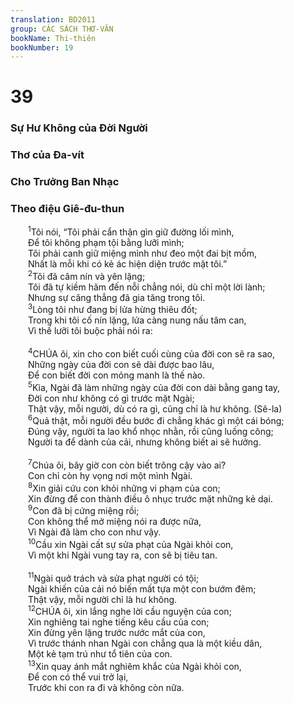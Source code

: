 ```yaml
---
translation: BD2011
group: CÁC SÁCH THƠ-VĂN
bookName: Thi-thiên 
bookNumber: 19
---
```


<div class="title"><h1>39</h1><h3>Sự Hư Không của Ðời Người</h3><h3>Thơ của Ða-vít</h3><h3>Cho Trưởng Ban Nhạc</h3><h3>Theo điệu Giê-đu-thun</h3></div>
<span class="verse thi_39_1">  <sup>1</sup>Tôi nói, “Tôi phải cẩn thận gìn giữ đường lối mình,<br/>  Ðể tôi không phạm tội bằng lưỡi mình;<br/>  Tôi phải canh giữ miệng mình như đeo một đai bịt mồm,<br/>  Nhất là mỗi khi có kẻ ác hiện diện trước mặt tôi.”<br/></span>
<span class="verse thi_39_2">  <sup>2</sup>Tôi đã câm nín và yên lặng;<br/>  Tôi đã tự kiềm hãm đến nỗi chẳng nói, dù chỉ một lời lành;<br/>  Nhưng sự căng thẳng đã gia tăng trong tôi.<br/></span>
<span class="verse thi_39_3">  <sup>3</sup>Lòng tôi như đang bị lửa hừng thiêu đốt;<br/>  Trong khi tôi cố nín lặng, lửa càng nung nấu tâm can,<br/>  Vì thế lưỡi tôi buộc phải nói ra:<br/><br/></span>
<span class="verse thi_39_4">  <sup>4</sup>CHÚA ôi, xin cho con biết cuối cùng của đời con sẽ ra sao,<br/>  Những ngày của đời con sẽ dài được bao lâu,<br/>  Ðể con biết đời con mỏng manh là thế nào.<br/></span>
<span class="verse thi_39_5">  <sup>5</sup>Kìa, Ngài đã làm những ngày của đời con dài bằng gang tay,<br/>  Ðời con như không có gì trước mặt Ngài;<br/>  Thật vậy, mỗi người, dù có ra gì, cũng chỉ là hư không. (Sê-la)<br/></span>
<span class="verse thi_39_6">  <sup>6</sup>Quả thật, mỗi người đều bước đi chẳng khác gì một cái bóng;<br/>  Ðúng vậy, người ta lao khổ nhọc nhằn, rồi cũng luống công;<br/>  Người ta để dành của cải, nhưng không biết ai sẽ hưởng.<br/><br/></span>
<span class="verse thi_39_7">  <sup>7</sup>Chúa ôi, bây giờ con còn biết trông cậy vào ai?<br/>  Con chỉ còn hy vọng nơi một mình Ngài.<br/></span>
<span class="verse thi_39_8">  <sup>8</sup>Xin giải cứu con khỏi những vi phạm của con;<br/>  Xin đừng để con thành điều ô nhục trước mặt những kẻ dại.<br/></span>
<span class="verse thi_39_9">  <sup>9</sup>Con đã bị cứng miệng rồi;<br/>  Con không thể mở miệng nói ra được nữa,<br/>  Vì Ngài đã làm cho con như vậy.<br/></span>
<span class="verse thi_39_10">  <sup>10</sup>Cầu xin Ngài cất sự sửa phạt của Ngài khỏi con,<br/>  Vì một khi Ngài vung tay ra, con sẽ bị tiêu tan.<br/><br/></span>
<span class="verse thi_39_11">  <sup>11</sup>Ngài quở trách và sửa phạt người có tội;<br/>  Ngài khiến của cải nó biến mất tựa một con bướm đêm;<br/>  Thật vậy, mỗi người chỉ là hư không. <br/></span>
<span class="verse thi_39_12">  <sup>12</sup>CHÚA ôi, xin lắng nghe lời cầu nguyện của con;<br/>  Xin nghiêng tai nghe tiếng kêu cầu của con;<br/>  Xin đừng yên lặng trước nước mắt của con,<br/>  Vì trước thánh nhan Ngài con chẳng qua là một kiều dân,<br/>  Một kẻ tạm trú như tổ tiên của con.<br/></span>
<span class="verse thi_39_13">  <sup>13</sup>Xin quay ánh mắt nghiêm khắc của Ngài khỏi con,<br/>  Ðể con có thể vui trở lại,<br/>  Trước khi con ra đi và không còn nữa.<br/></span>
